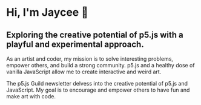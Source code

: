 # Hi, I'm Jaycee 👋

## Exploring the creative potential of p5.js with a playful and experimental approach.


As an artist and coder, my mission is to solve interesting problems, empower others, and build a strong community. p5.js and a healthy dose of vanilla JavaScript allow me to create interactive and weird art. 

The p5.js Guild newsletter delvess into the creative potential of p5.js and JavaScript. My goal is to encourage and empower others to have fun and make art with code.

<!---
jvycee/jvycee is a ✨ special ✨ repository because its `README.md` (this file) appears on your GitHub profile.
You can click the Preview link to take a look at your changes.
--->
